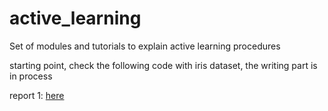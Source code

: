 # active_learning
Set of modules and tutorials to explain active learning procedures

starting point, check the following code with iris dataset, the writing part is in process

report 1: [here](https://williamamartinez.github.io/active_learning/tutorials/AL_test1.html)
